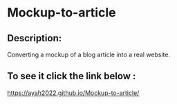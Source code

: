 # Mockup-to-article
 
## Description: 
Converting a mockup of a blog article into a real website.
 
## To see it click the link below :
https://ayah2022.github.io/Mockup-to-article/

